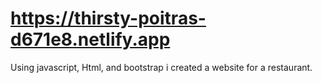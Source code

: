 # https://thirsty-poitras-d671e8.netlify.app
Using javascript, Html, and bootstrap i created a website for a restaurant. 
